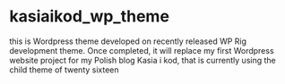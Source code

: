 # kasiaikod_wp_theme
this is Wordpress theme developed on recently released WP Rig  development theme. Once completed, it will replace my first Wordpress website project for my Polish blog Kasia i kod, that is currently using the child theme of twenty sixteen